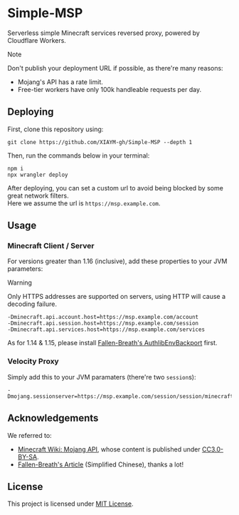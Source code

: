 # Simple-MSP

Serverless simple Minecraft services reversed proxy, powered by Cloudflare Workers.

> [!NOTE]
> Don't publish your deployment URL if possible, as there're many reasons:
>
> - Mojang's API has a rate limit.
> - Free-tier workers have only 100k handleable requests per day.

## Deploying

First, clone this repository using:

```shell
git clone https://github.com/XIAYM-gh/Simple-MSP --depth 1
```

Then, run the commands below in your terminal:

```shell
npm i
npx wrangler deploy
```

After deploying, you can set a custom url to avoid being blocked by some great network filters.  
Here we assume the url is `https://msp.example.com`.

## Usage

### Minecraft Client / Server

For versions greater than 1.16 (inclusive), add these properties to your JVM parameters:

> [!WARNING]
> Only HTTPS addresses are supported on servers, using HTTP will cause a decoding failure.

```
-Dminecraft.api.account.host=https://msp.example.com/account
-Dminecraft.api.session.host=https://msp.example.com/session
-Dminecraft.api.services.host=https://msp.example.com/services
```

As for 1.14 & 1.15, please install [Fallen-Breath's AuthlibEnvBackport](https://github.com/Fallen-Breath/AuthlibEnvBackport) first.

### Velocity Proxy

Simply add this to your JVM paramaters (there're two `session`s):

```
-Dmojang.sessionserver=https://msp.example.com/session/session/minecraft/hasJoined
```

## Acknowledgements

We referred to:

- [Minecraft Wiki: Mojang API](https://minecraft.wiki/w/Mojang_API), whose content is published under [CC3.0-BY-SA](https://creativecommons.org/licenses/by-sa/3.0/).
- [Fallen-Breath's Article](https://www.bilibili.com/opus/1042175188776517638) (Simplified Chinese), thanks a lot!

## License

This project is licensed under [MIT License](/LICENSE).
